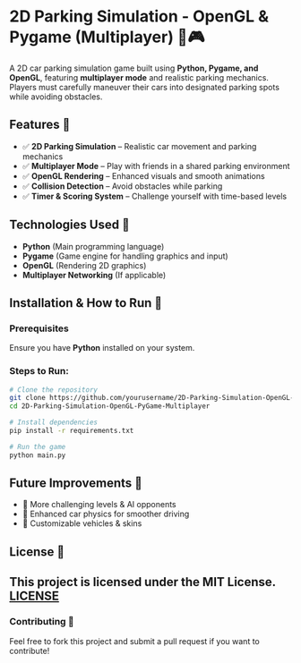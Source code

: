 # 2D Parking Simulation - OpenGL & Pygame (Multiplayer) 🚗🎮

A 2D car parking simulation game built using **Python, Pygame, and OpenGL**, featuring **multiplayer mode** and realistic parking mechanics. Players must carefully maneuver their cars into designated parking spots while avoiding obstacles.

## Features 🌟
- ✅ **2D Parking Simulation** – Realistic car movement and parking mechanics
- ✅ **Multiplayer Mode** – Play with friends in a shared parking environment
- ✅ **OpenGL Rendering** – Enhanced visuals and smooth animations
- ✅ **Collision Detection** – Avoid obstacles while parking
- ✅ **Timer & Scoring System** – Challenge yourself with time-based levels

## Technologies Used 🔧
- **Python** (Main programming language)
- **Pygame** (Game engine for handling graphics and input)
- **OpenGL** (Rendering 2D graphics)
- **Multiplayer Networking** (If applicable)

## Installation & How to Run 🚀

### Prerequisites
Ensure you have **Python** installed on your system.

### Steps to Run:
```bash
# Clone the repository
git clone https://github.com/yourusername/2D-Parking-Simulation-OpenGL-PyGame-Multiplayer.git
cd 2D-Parking-Simulation-OpenGL-PyGame-Multiplayer

# Install dependencies
pip install -r requirements.txt

# Run the game
python main.py
```

## Future Improvements 🚧
- 🔹 More challenging levels & AI opponents
- 🔹 Enhanced car physics for smoother driving
- 🔹 Customizable vehicles & skins

## License 📜
This project is licensed under the MIT License.
[LICENSE](LICENSE)
---

### Contributing 🤝
Feel free to fork this project and submit a pull request if you want to contribute!
